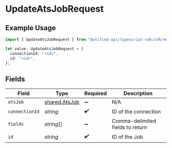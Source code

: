 # UpdateAtsJobRequest

## Example Usage

```typescript
import { UpdateAtsJobRequest } from "@unified-api/typescript-sdk/sdk/models/operations";

let value: UpdateAtsJobRequest = {
  connectionId: "<id>",
  id: "<id>",
};
```

## Fields

| Field                                                 | Type                                                  | Required                                              | Description                                           |
| ----------------------------------------------------- | ----------------------------------------------------- | ----------------------------------------------------- | ----------------------------------------------------- |
| `atsJob`                                              | [shared.AtsJob](../../../sdk/models/shared/atsjob.md) | :heavy_minus_sign:                                    | N/A                                                   |
| `connectionId`                                        | *string*                                              | :heavy_check_mark:                                    | ID of the connection                                  |
| `fields`                                              | *string*[]                                            | :heavy_minus_sign:                                    | Comma-delimited fields to return                      |
| `id`                                                  | *string*                                              | :heavy_check_mark:                                    | ID of the Job                                         |